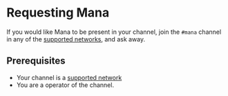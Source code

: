 Requesting Mana
===============

If you would like Mana to be present in your channel, join the `#mana` channel in any of the [supported networks], and
ask away.

## Prerequisites

- Your channel is a [supported network]
- You are a operator of the channel.

[supported networks]: /about/networks/
[supported network]: /about/networks/
